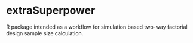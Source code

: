 # extraSuperpower
R package intended as a workflow for simulation based two-way factorial design sample size calculation.
